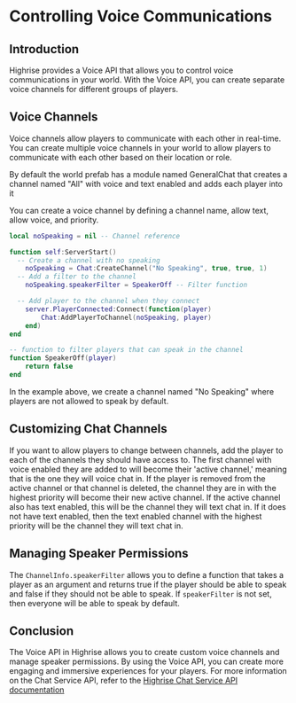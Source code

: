 # Controlling Voice Communications

## Introduction

Highrise provides a Voice API that allows you to control voice communications in your world. With the Voice API, you can create separate voice channels for different groups of players.

## Voice Channels

Voice channels allow players to communicate with each other in real-time. You can create multiple voice channels in your world to allow players to communicate with each other based on their location or role.

<Note type="warning">
By default the world prefab has a module named GeneralChat that creates a channel named "All" with voice and text enabled and adds each player into it
</Note>

You can create a voice channel by defining a channel name, allow text, allow voice, and priority.

```lua
local noSpeaking = nil -- Channel reference

function self:ServerStart()
  -- Create a channel with no speaking
	noSpeaking = Chat:CreateChannel("No Speaking", true, true, 1)
  -- Add a filter to the channel
	noSpeaking.speakerFilter = SpeakerOff -- Filter function

  -- Add player to the channel when they connect
	server.PlayerConnected:Connect(function(player)
		Chat:AddPlayerToChannel(noSpeaking, player)
	end)
end

-- function to filter players that can speak in the channel
function SpeakerOff(player)
	return false
end
```

In the example above, we create a channel named "No Speaking" where players are not allowed to speak by default.

## Customizing Chat Channels

If you want to allow players to change between channels, add the player to each of the channels they should have access to. The first channel with voice enabled they are added to will become their 'active channel,' meaning that is the one they will voice chat in. If the player is removed from the active channel or that channel is deleted, the channel they are in with the highest priority will become their new active channel. If the active channel also has text enabled, this will be the channel they will text chat in. If it does not have text enabled, then the text enabled channel with the highest priority will be the channel they will text chat in.

## Managing Speaker Permissions

The `ChannelInfo.speakerFilter` allows you to define a function that takes a player as an argument and returns true if the player should be able to speak and false if they should not be able to speak. If `speakerFilter` is not set, then everyone will be able to speak by default.

## Conclusion

The Voice API in Highrise allows you to create custom voice channels and manage speaker permissions. By using the Voice API, you can create more engaging and immersive experiences for your players. For more information on the Chat Service API, refer to the [Highrise Chat Service API documentation](https://create.highrise.game/learn/studio/api/services/Chat)